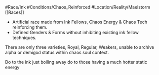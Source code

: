 #Race/Ink
#Conditions/Chaos_Reinforced 
#Location/Reality/Maelstorm 
[[Races]]

- Artificial race made from Ink Fellows, Chaos Energy & Chaos Tech reinforcing them.
- Defined Genders & Forms without inhibiting existing ink fellow techniques.

There are only three varieties, Royal, Regular, Weakers, unable to archive alpha or demigod status within chaos soul context.

Do to the ink just boiling away do to those having a much hotter static energy
